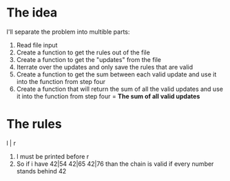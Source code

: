 # The idea
I'll separate the problem into multible parts:
1. Read file input
2. Create a function to get the rules out of the file
3. Create a function to get the "updates" from the file
4. Iterrate over the updates and only save the rules that are valid
5. Create a function to get the sum between each valid update and use it into the function from step four
6. Create a function that will return the sum of all the valid updates and use it into the function from step four
= **The sum of all valid updates**

# The rules
l | r
1. l must be printed before r
2. So if i have 42|54 42|65 42|76 than the chain is valid if every number stands behind 42
